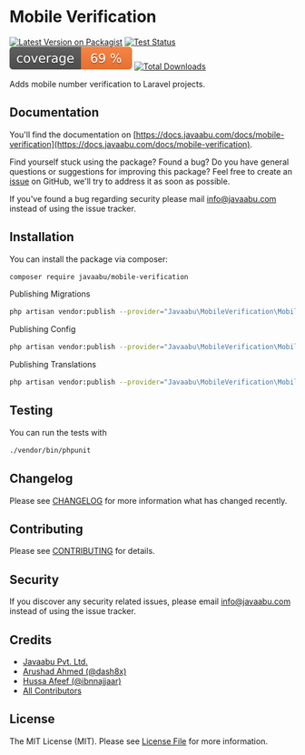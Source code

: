# Mobile Verification

[![Latest Version on Packagist](https://img.shields.io/packagist/v/javaabu/mobile-verification.svg?style=flat-square)](https://packagist.org/packages/javaabu/mobile-verification)
[![Test Status](../../actions/workflows/run-tests.yml/badge.svg)](../../actions/workflows/run-tests.yml)
![Code Coverage Badge](./.github/coverage.svg)
[![Total Downloads](https://img.shields.io/packagist/dt/javaabu/mobile-verification.svg?style=flat-square)](https://packagist.org/packages/javaabu/mobile-verification)

Adds mobile number verification to Laravel projects.

## Documentation

You'll find the documentation on [https://docs.javaabu.com/docs/mobile-verification](https://docs.javaabu.com/docs/mobile-verification).

Find yourself stuck using the package? Found a bug? Do you have general questions or suggestions for improving this package? Feel free to create an [issue](../../issues) on GitHub, we'll try to address it as soon as possible.

If you've found a bug regarding security please mail [info@javaabu.com](mailto:info@javaabu.com) instead of using the issue tracker.

## Installation

You can install the package via composer:

```bash
composer require javaabu/mobile-verification
```

Publishing Migrations
```bash
php artisan vendor:publish --provider="Javaabu\MobileVerification\MobileVerificationServiceProvider" --tag="mobile-verification-migrations"
```

Publishing Config
```bash
php artisan vendor:publish --provider="Javaabu\MobileVerification\MobileVerificationServiceProvider" --tag="mobile-verification-config"
```

Publishing Translations
```bash
php artisan vendor:publish --provider="Javaabu\MobileVerification\MobileVerificationServiceProvider" --tag="mobile-verification-translations"
```


## Testing

You can run the tests with

``` bash
./vendor/bin/phpunit
```

## Changelog

Please see [CHANGELOG](CHANGELOG.md) for more information what has changed recently.

## Contributing

Please see [CONTRIBUTING](CONTRIBUTING.md) for details.

## Security

If you discover any security related issues, please email [info@javaabu.com](mailto:info@javaabu.com) instead of using the issue tracker.

## Credits

- [Javaabu Pvt. Ltd.](https://github.com/javaabu)
- [Arushad Ahmed (@dash8x)](http://arushad.com)
- [Hussa Afeef (@ibnnajjaar)](https://abunooh.com)
- [All Contributors](../../contributors)

## License

The MIT License (MIT). Please see [License File](LICENSE.md) for more information.
